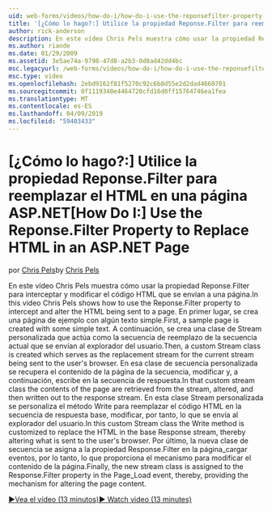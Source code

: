 ```yaml
---
uid: web-forms/videos/how-do-i/how-do-i-use-the-reponsefilter-property-to-replace-html-in-an-aspnet-page
title: '[¿Cómo lo hago?:] Utilice la propiedad Reponse.Filter para reemplazar el HTML en una página ASP.NET | Microsoft Docs'
author: rick-anderson
description: En este vídeo Chris Pels muestra cómo usar la propiedad Reponse.Filter para interceptar y modificar el código HTML que se envían a una página. En primer lugar, se crea una página de ejemplo w...
ms.author: riande
ms.date: 01/29/2009
ms.assetid: 3e5ae74a-9798-47d8-a2b3-0d8ad42dd4bc
msc.legacyurl: /web-forms/videos/how-do-i/how-do-i-use-the-reponsefilter-property-to-replace-html-in-an-aspnet-page
msc.type: video
ms.openlocfilehash: 2ebd9162f81f5270c92c6b8d55e2d2dad4660701
ms.sourcegitcommit: 0f1119340e4464720cfd16d0ff15764746ea1fea
ms.translationtype: MT
ms.contentlocale: es-ES
ms.lasthandoff: 04/09/2019
ms.locfileid: "59403433"
---
```

# <a name="how-do-i-use-the-reponsefilter-property-to-replace-html-in-an-aspnet-page"></a><span data-ttu-id="a922f-104">[¿Cómo lo hago?:] Utilice la propiedad Reponse.Filter para reemplazar el HTML en una página ASP.NET</span><span class="sxs-lookup"><span data-stu-id="a922f-104">[How Do I:] Use the Reponse.Filter Property to Replace HTML in an ASP.NET Page</span></span>

<span data-ttu-id="a922f-105">por [Chris Pels](https://twitter.com/chrispels)</span><span class="sxs-lookup"><span data-stu-id="a922f-105">by [Chris Pels](https://twitter.com/chrispels)</span></span>

<span data-ttu-id="a922f-106">En este vídeo Chris Pels muestra cómo usar la propiedad Reponse.Filter para interceptar y modificar el código HTML que se envían a una página.</span><span class="sxs-lookup"><span data-stu-id="a922f-106">In this video Chris Pels shows how to use the Reponse.Filter property to intercept and alter the HTML being sent to a page.</span></span> <span data-ttu-id="a922f-107">En primer lugar, se crea una página de ejemplo con algún texto simple.</span><span class="sxs-lookup"><span data-stu-id="a922f-107">First, a sample page is created with some simple text.</span></span> <span data-ttu-id="a922f-108">A continuación, se crea una clase de Stream personalizada que actúa como la secuencia de reemplazo de la secuencia actual que se envían al explorador del usuario.</span><span class="sxs-lookup"><span data-stu-id="a922f-108">Then, a custom Stream class is created which serves as the replacement stream for the current stream being sent to the user's browser.</span></span> <span data-ttu-id="a922f-109">En esa clase de secuencia personalizada se recupera el contenido de la página de la secuencia, modificar y, a continuación, escribe en la secuencia de respuesta.</span><span class="sxs-lookup"><span data-stu-id="a922f-109">In that custom stream class the contents of the page are retrieved from the stream, altered, and then written out to the response stream.</span></span> <span data-ttu-id="a922f-110">En esta clase Stream personalizada se personaliza el método Write para reemplazar el código HTML en la secuencia de respuesta base, modificar, por tanto, lo que se envía al explorador del usuario.</span><span class="sxs-lookup"><span data-stu-id="a922f-110">In this custom Stream class the Write method is customized to replace the HTML in the base Response stream, thereby altering what is sent to the user's browser.</span></span> <span data-ttu-id="a922f-111">Por último, la nueva clase de secuencia se asigna a la propiedad Response.Filter en la página\_cargar eventos, por lo tanto, lo que proporciona el mecanismo para modificar el contenido de la página.</span><span class="sxs-lookup"><span data-stu-id="a922f-111">Finally, the new stream class is assigned to the Response.Filter property in the Page\_Load event, thereby, providing the mechanism for altering the page content.</span></span>

[<span data-ttu-id="a922f-112">&#9654;Vea el vídeo (13 minutos)</span><span class="sxs-lookup"><span data-stu-id="a922f-112">&#9654; Watch video (13 minutes)</span></span>](https://channel9.msdn.com/Blogs/ASP-NET-Site-Videos/how-do-i-use-the-reponsefilter-property-to-replace-html-in-an-aspnet-page)
